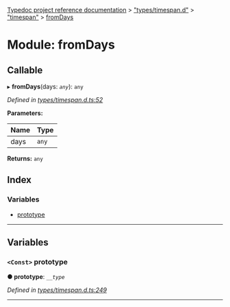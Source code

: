 [Typedoc project reference documentation](../README.md) > ["types/timespan.d"](../modules/_types_timespan_d_.md) > ["timespan"](../modules/_types_timespan_d_._timespan_.md) > [fromDays](../modules/_types_timespan_d_._timespan_.fromdays.md)

# Module: fromDays

## Callable
▸ **fromDays**(days: *`any`*): `any`

*Defined in [types/timespan.d.ts:52](https://github.com/DocuWare/REST-Sample-TS/blob/a4697e2/src/types/timespan.d.ts#L52)*

**Parameters:**

| Name | Type |
| ------ | ------ |
| days | `any` |

**Returns:** `any`

## Index

### Variables

* [prototype](_types_timespan_d_._timespan_.fromdays.md#prototype)

---

## Variables

<a id="prototype"></a>

### `<Const>` prototype

**● prototype**: *`__type`*

*Defined in [types/timespan.d.ts:249](https://github.com/DocuWare/REST-Sample-TS/blob/a4697e2/src/types/timespan.d.ts#L249)*

___

